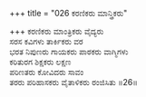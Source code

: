 +++
title = "026 ಕರಣಿಕರು ಮಾನ್ತ್ರಿಕರು"

+++
ಕರಣಿಕರು ಮಾಂತ್ರಿಕರು ವೈದ್ಯರು   
ಸರಸ ಕವಿಗಳು ತಾರ್ಕಿಕರು ವರ   
ಭರತ ನಿಪುಣರು ಗಾಯಕರು ಪಾಠಕರು ವಾಗ್ಮಿಗಳು   
ಕರಿತುರಗ ಶಿಕ್ಷಕರು ಲಕ್ಷಣ   
ಪರಿಣತರು ಕೋವಿದರು ಸಾವಂ  
ತರರು ಪರಿಹಾಸಕರು ವೈತಾಳಿಕರು ರಂಜಿಸಿತು   ॥26॥